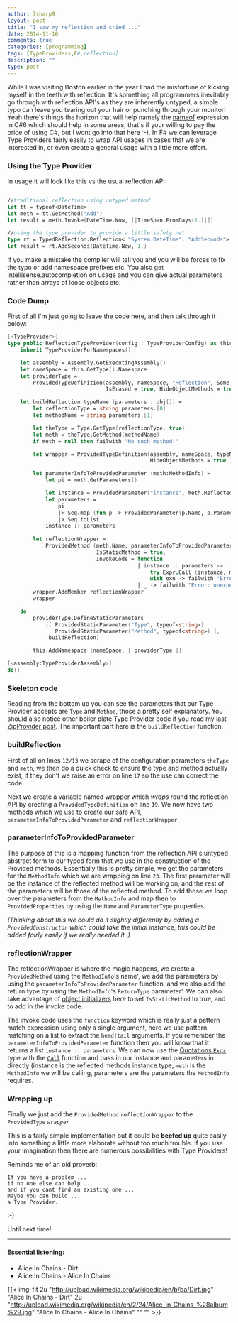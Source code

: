 ```yaml
---
author: 7sharp9
layout: post
title: "I saw my reflection and cried ..."
date: 2014-11-16
comments: true
categories: [programming]
tags: [TypeProviders,F#,reflection]
description: ""
type: post
---
```


While I was visiting Boston earlier in the year I had the misfortune of kicking myself in the teeth with reflection.  It's something all programmers inevitably go through with reflection API's as they are inherently untyped, a simple typo can leave you tearing out your hair or punching through your monitor!  Yeah there's things the horizon that will help namely the [nameof][1] expression in C#6 which should help in some areas, that's if your willing to pay the price of using C#, but I wont go into that here :-).  In F# we can leverage Type Providers fairly easily to wrap API usages in cases that we are interested in, or even create a general usage with a little more effort.  
<!-- more -->

### Using the Type Provider
In usage it will look like this vs the usual reflection API:

```fsharp

//traditional reflection using untyped method
let tt = typeof<DateTime>
let meth = tt.GetMethod("Add")
let result = meth.Invoke(DateTime.Now, [|TimeSpan.FromDays(1.)|])

//using the type provider to provide a little safety net
type rt = TypedReflection.Reflection< "System.DateTime", "AddSeconds">
let result = rt.AddSeconds(DateTime.Now, 1.)
```

If you make a mistake the compiler will tell you and you will be forces to fix the typo or add namespace prefixes etc.  You also get intellisense.autocompletion on usage and you can give actual parameters rather than arrays of loose objects etc.  

### Code Dump
First of all I'm just going to leave the code here, and then talk through it below:

```fsharp
[<TypeProvider>]
type public ReflectionTypeProvider(config : TypeProviderConfig) as this = 
    inherit TypeProviderForNamespaces()

    let assembly = Assembly.GetExecutingAssembly()
    let nameSpace = this.GetType().Namespace
    let providerType =
        ProvidedTypeDefinition(assembly, nameSpace, "Reflection", Some typeof<obj>, 
                               IsErased = true, HideObjectMethods = true)

    let buildReflection typeName (parameters : obj[]) =  
        let reflectionType = string parameters.[0]
        let methodName = string parameters.[1]

        let theType = Type.GetType(reflectionType, true)
        let meth = theType.GetMethod(methodName)
        if meth = null then failwith "No such method!"

        let wrapper = ProvidedTypeDefinition(assembly, nameSpace, typeName, Some (typeof<obj>),
                                             HideObjectMethods = true )

        let parameterInfoToProvidedParameter (meth:MethodInfo) =
            let pi = meth.GetParameters()

            let instance = ProvidedParameter("instance", meth.ReflectedType)
            let parameters =
                pi
                |> Seq.map (fun p -> ProvidedParameter(p.Name, p.ParameterType) )
                |> Seq.toList
            instance :: parameters
            
        let reflectionWrapper =
            ProvidedMethod (meth.Name, parameterInfoToProvidedParameter meth, meth.ReturnType,
                            IsStaticMethod = true,
                            InvokeCode = function
                                         | instance :: parameters ->
                                             try Expr.Call (instance, meth, parameters)
                                             with exn -> failwith "Error creating Invoke code."
                                         | _ -> failwith "Error: unexpected number of parameters" )
        wrapper.AddMember reflectionWrapper
        wrapper

    do 
        providerType.DefineStaticParameters
            ([ ProvidedStaticParameter("Type", typeof<string>)
               ProvidedStaticParameter("Method", typeof<string>) ], 
             buildReflection)

        this.AddNamespace (nameSpace, [ providerType ])

[<assembly:TypeProviderAssembly>] 
do()
```

### Skeleton code
Reading from the bottom up you can see the parameters that our Type Provider accepts are `Type` and `Method`, those a pretty self explanatory.  You should also notice other boiler plate Type Provider code if you read my last [ZipProvider post][2].  The important part here is the `buildReflection` function.  

### buildReflection
First of all on lines `12/13` we scrape of the configuration parameters `theType` and `meth`, we then do a quick check to ensure the type and method actually exist, if they don't we raise an error on line `17` so the use can correct the code.  

Next we create a variable named wrapper which *wraps* round the reflection API by creating a `ProvidedTypeDefinition` on line `19`.  We now have two methods which we use to create our safe API, `parameterInfoToProvidedParameter` and `reflectionWrapper`.  

### parameterInfoToProvidedParameter
The purpose of this is a mapping function from the reflection API's untyped abstract form to our typed form that we use in the construction of the Provided methods.  Essentially this is pretty simple, we get the parameters for the `MethodInfo` which we are wrapping on line `23`.  The first parameter will be the instance of the reflected method will be working on, and the rest of the parameters will be those of the reflected method.  To add those we loop over the parameters from the `MethodInfo` and map then to `ProvidedProperties` by using the `Name` and `ParameterType` properties.  

*(Thinking about this we could do it slightly differently by adding a `ProvidedConstructor` which could take the initial instance, this could be added fairly easily if we really needed it.  )*  

### reflectionWrapper
The reflectionWrapper is where the magic happens, we create a `ProvidedMethod` using the `MethodInfo`'s name', we add the parameters by using the `parameterInfoToProvidedParameter` function, and we also add the return type by using the `MethodInfo`'s `ReturnType` parameter'.  We can also take advantage of [object initializers][5] here to set `IsStaticMethod` to true, and to add in the invoke code.

The invoke code uses the `function` keyword which is really just a pattern match expression using only a single argument, here we use pattern matching on a list to extract the `head|tail` arguments.  If you remember the `parameterInfoToProvidedParameter` function then you will know that it returns a list `instance :: parameters`.  We can now use the [Quotations `Expr`][3] type with the [`Call`][4] function and pass in our instance and parameters in directly (instance is the reflected methods instance type, `meth` is the `MethodInfo` we will be calling, parameters are the parameters the `MethodInfo` requires.  

###  Wrapping up
Finally we just add the `ProvidedMethod` *`reflectionWrapper`* to the `ProvidedType` *`wrapper`*

This is a fairly simple implementation but it could be **beefed up** quite easily into something a little more elaborate without too much trouble.  If you use your imagination then there are numerous possibilities with Type Providers!

Reminds me of an old proverb:

```
If you have a problem ...  
if no one else can help ...  
and if you cant find an existing one ...  
maybe you can build ...  
a Type Provider.
```

:-)

Until next time!

* * *
#### Essential listening:  
*   Alice In Chains - Dirt
*   Alice In Chains - Alice In Chains  

{{< img-fit
    2u "http://upload.wikimedia.org/wikipedia/en/b/ba/Dirt.jpg" "Alice In Chains - Dirt"
    2u "http://upload.wikimedia.org/wikipedia/en/2/24/Alice_in_Chains_%28album%29.jpg" "Alice In Chains - Alice In Chains" "" "" >}}

[1]: http://msdn.microsoft.com/en-us/magazine/dn802602.aspx
[2]: http://7sharpnine.com/posts/flux-compression-redux/
[3]: http://msdn.microsoft.com/en-gb/library/ee370577.aspx
[4]: http://msdn.microsoft.com/en-us/library/ee370395.aspx
[5]: http://msdn.microsoft.com/en-us/library/dd233192.aspx#sectionToggle4
